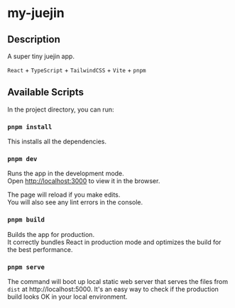 # my-juejin

## Description

A super tiny juejin app.

`React` + `TypeScript` + `TailwindCSS` + `Vite` + `pnpm`

## Available Scripts

In the project directory, you can run:

### `pnpm install`

This installs all the dependencies.

### `pnpm dev`

Runs the app in the development mode.\
Open [http://localhost:3000](http://localhost:3000) to view it in the browser.

The page will reload if you make edits.\
You will also see any lint errors in the console.

### `pnpm build`

Builds the app for production.\
It correctly bundles React in production mode and optimizes the build for the best performance.

### `pnpm serve`

The command will boot up local static web server that serves the files from `dist` at http://localhost:5000. It's an easy way to check if the production build looks OK in your local environment.